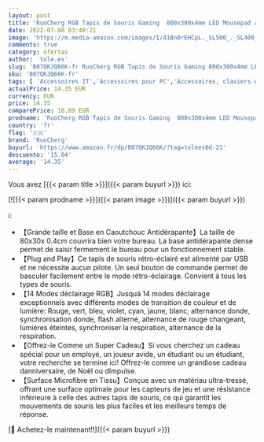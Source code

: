```yaml
---
layout: post
title: 'RuoCherg RGB Tapis de Souris Gaming  800x300x4mm LED Mousepad avec 14 RGB Mode d éclairage  Étanche Surface et Base en Caoutchouc Antidérapant pour Ordinateur  PC  Gamer'
date: 2022-07-08 03:40:21
image: 'https://m.media-amazon.com/images/I/41Bn0rEHCpL._SL500_._SL400_.jpg'
comments: true
category: ofertas
author: 'tole.es'
slug: 'B07QKJQ66K-fr RuoCherg RGB Tapis de Souris Gaming 800x300x4mm LED...'
sku: 'B07QKJQ66K-fr'
tags: [ 'Accessoires IT','Accessoires pour PC','Accessoires, claviers et souris','Informatique','Jeux vidéo','PC: Jeux et accessoires','Tapis de souris','ruocherg','🇫🇷', ]
actualPrice: 14.35 EUR
currency: EUR
price: 14.35
comparePrice: 16.89 EUR
prodname: 'RuoCherg RGB Tapis de Souris Gaming  800x300x4mm LED Mousepad avec 14 RGB Mode d éclairage  Étanche Surface et Base en Caoutchouc Antidérapant pour Ordinateur  PC  Gamer'
country: 'fr'
flag: '🇫🇷'
brand: 'RuoCherg'
buyurl: 'https://www.amazon.fr/dp/B07QKJQ66K/?tag=tolees0d-21'
descuento: '15.04'
average: '14.35'
---
```


Vous avez [{{< param title >}}]({{< param buyurl >}}) ici:

[![{{< param prodname >}}]({{< param image >}})]({{< param buyurl >}})

ℹ️:

- 【Grande taille et Base en Caoutchouc Antidérapante】La taille de 80x30x 0.4cm couvrira bien votre bureau. La base antidérapante dense permet de saisir fermement le bureau pour un fonctionnement stable.
- 【Plug and Play】Ce tapis de souris rétro-éclairé est alimenté par USB et ne nécessite aucun pilote. Un seul bouton de commande permet de basculer facilement entre le mode rétro-éclairage. Convient à tous les types de souris.
- 【14 Modes déclairage RGB】Jusquà 14 modes déclairage exceptionnels avec différents modes de transition de couleur et de lumière: Rouge, vert, bleu, violet, cyan, jaune, blanc, alternance donde, synchronisation donde, flash alterné, alternance de rouge changeant, lumières éteintes, synchroniser la respiration, alternance de la respiration.
- 【Offrez-le Comme un Super Cadeau】Si vous cherchez un cadeau spécial pour un employé, un joueur avide, un étudiant ou un étudiant, votre recherche se termine ici! Offrez-le comme un grandiose cadeau danniversaire, de Noël ou dImpulse.
- 【Surface Microfibre en Tissu】Conçue avec un matériau ultra-tressé, offrant une surface optimale pour les capteurs de jeu et une résistance inférieure à celle des autres tapis de souris, ce qui garantit les mouvements de souris les plus faciles et les meilleurs temps de réponse.

[🛒 Achetez-le maintenant!!]({{< param buyurl >}})
